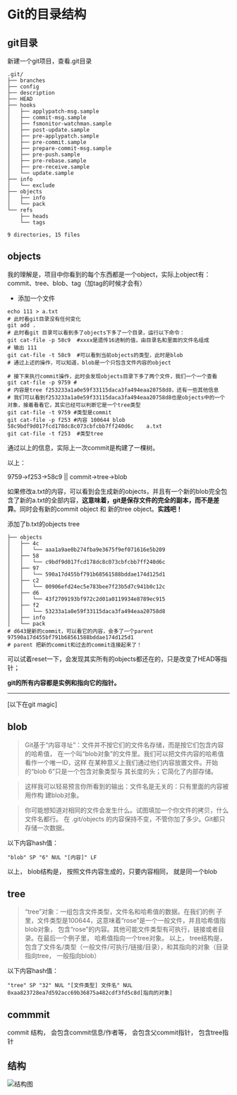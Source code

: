 # Git的目录结构


## git目录
新建一个git项目，查看.git目录

<!--more-->

```shell
.git/
├── branches
├── config
├── description
├── HEAD
├── hooks
│   ├── applypatch-msg.sample
│   ├── commit-msg.sample
│   ├── fsmonitor-watchman.sample
│   ├── post-update.sample
│   ├── pre-applypatch.sample
│   ├── pre-commit.sample
│   ├── prepare-commit-msg.sample
│   ├── pre-push.sample
│   ├── pre-rebase.sample
│   ├── pre-receive.sample
│   └── update.sample
├── info
│   └── exclude
├── objects
│   ├── info
│   └── pack
└── refs
    ├── heads
    └── tags

9 directories, 15 files
```

## objects
我的理解是，项目中你看到的每个东西都是一个object，实际上object有：commit、tree、blob、tag（加tag的时候才会有）

- 添加一个文件

```shell
echo 111 > a.txt
# 此时看git目录没有任何变化
git add .
# 此时看git 目录可以看到多了objects下多了一个目录，运行以下命令：
git cat-file -p 58c9  #xxxx是遗传16进制的值，由目录名和里面的文件名组成
# 输出 111
git cat-file -t 58c9  #可以看到当前objects的类型，此时是blob
# 通过上述的操作，可以知道，blob是一个只包含文件内容的object

# 接下来执行commit操作，此时会发现objects目录下多了两个文件，我们一个一个查看
git cat-file -p 9759 #
# 内容是tree f253233a1a0e59f33115daca3fa494eaa20758d8，还有一些其他信息
# 我们可以看到f253233a1a0e59f33115daca3fa494eaa20758d8也是objects中的一个对象，接着看看它，其实已经可以判断它是一个tree类型
git cat-file -t 9759 #类型是commit
git cat-file -p f253 #内容 100644 blob 58c9bdf9d017fcd178dc8c073cbfcbb7ff240d6c    a.txt
git cat-file -t f253  #类型tree
```
通过以上的信息，实际上一次commit是构建了一棵树。

以上：

9759->f253->58c9  ||  commit->tree->blob

如果修改a.txt的内容，可以看到会生成新的objects，并且有一个新的blob完全包含了新的a.txt的全部内容，**这意味着，git是保存文件的完全的副本，而不是差异**。同时会有新的commit object 和 新的tree object。**实践吧！**

添加了b.txt的objects tree

```shell
├── objects
│   ├── 4c
│   │   └── aaa1a9ae0b274fba9e3675f9ef071616e5b209
│   ├── 58
│   │   └── c9bdf9d017fcd178dc8c073cbfcbb7ff240d6c
│   ├── 97
│   │   └── 590a17d455bf791b68561588bddae174d125d1
│   ├── c2
│   │   └── 00906efd24ec5e783bee7f23b5d7c941b0c12c
│   ├── d6
│   │   └── 43f2709193bf972c2d01a0119934e8789ec915
│   ├── f2
│   │   └── 53233a1a0e59f33115daca3fa494eaa20758d8
│   ├── info
│   └── pack
# d643是新的commit，可以看它的内容，会多了一个parent 97590a17d455bf791b68561588bddae174d125d1
# parent 把新的commit和过去的commit连接起来了！
```

可以试着reset一下，会发现其实所有的objects都还在的，只是改变了HEAD等指针；

**git的所有内容都是实例和指向它的指针。**

---

[以下在git magic]

## blob

>  Git基于“内容寻址”：文件并不按它们的文件名存储，而是按它们包含内容的哈希值， 在一个叫“blob对象”的文件里。我们可以把文件内容的哈希值看作一个唯一ID，这样 在某种意义上我们通过他们内容放置文件。开始的“blob 6”只是一个包含对象类型与 其长度的头；它简化了内部存储。

>  这样我可以轻易预言你所看到的输出：文件名是无关的：只有里面的内容被用作构 建blob对象。

>  你可能想知道对相同的文件会发生什么。试图填加一个你文件的拷贝，什么文件名都行。 在 .git/objects 的内容保持不变，不管你加了多少。Git都只存储一次数据。

以下内容hash值：

`"blob" SP "6" NUL "[内容]" LF`

以上， blob结构是， 按照文件内容生成的，只要内容相同， 就是同一个blob

## tree

>  “tree”对象：一组包含文件类型，文件名和哈希值的数据。在我们的例 子里，文件类型是100644，这意味着“rose”是一个一般文件，并且哈希值指blob对象， 包含“rose”的内容。其他可能文件类型有可执行，链接或者目录。在最后一个例子里， 哈希值指向一个tree对象。
以上， tree结构是， 包含了文件名/类型（一般文件/可执行/链接/目录），和其指向的对象（目录指向tree， 一般指向blob）

以下内容hash值：

`"tree" SP "32" NUL "[文件类型] 文件名" NUL 0xaa823728ea7d592acc69b36875a482cdf3fd5c8d[指向的对象]`

## commmit
commit 结构， 会包含commit信息/作者等， 会包含父commit指针， 包含tree指针

## 结构
![结构图](https://bu.dusays.com/2022/06/26/62b87a68de589.png "结构图")
